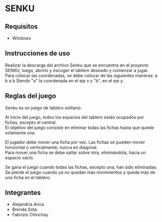 # SENKU

## Requisitos
- Windows

## Instrucciones de uso
Realizar la descarga del archivo Senku que se encuentra en el proyecto SENKU, luego, abrirlo y escoger el tablero deseado y comenzar a jugar.
Para colocar las coordenadas, se debe colocar de las siguientes maneras:
     a b 
     a
     b
Siendo "a" la coordenada en el eje x y "b", en el eje y.

## Reglas del juego

Senku es un juego de tablero solitario. 

Al inicio del juego, todos los espacios del tablero están ocupados por fichas, excepto el central.  
El objetivo del juego consiste en eliminar todas las fichas hasta que quede solamente una.  

El jugador debe mover una ficha por vez.
Las fichas se pueden mover horizontal o verticalmente, nunca en diagonal.  
Para mover una ficha se debe saltar sobre otra, eliminándola, hacia un espacio vacío. 

Se gana el juego cuando todas las fichas, excepto una, han sido eliminadas.  
Se pierde el juego cuando ya no quedan más movimientos y queda más de una ficha en el tablero.  

## Integrantes

- Alejandría Arica
- Brenda Sota
- Fabrizio Chinchay
